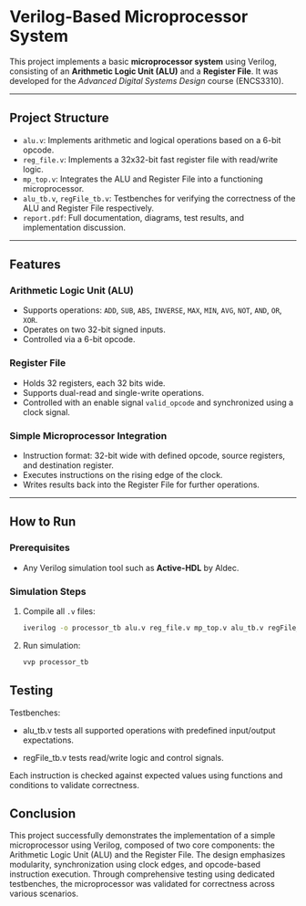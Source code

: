 # Verilog-Based Microprocessor System

This project implements a basic **microprocessor system** using Verilog, consisting of an **Arithmetic Logic Unit (ALU)** and a **Register File**. It was developed for the *Advanced Digital Systems Design* course (ENCS3310).

---

## Project Structure

- `alu.v`: Implements arithmetic and logical operations based on a 6-bit opcode.
- `reg_file.v`: Implements a 32x32-bit fast register file with read/write logic.
- `mp_top.v`: Integrates the ALU and Register File into a functioning microprocessor.
- `alu_tb.v`, `regFile_tb.v`: Testbenches for verifying the correctness of the ALU and Register File respectively.
- `report.pdf`: Full documentation, diagrams, test results, and implementation discussion.

---

## Features

### Arithmetic Logic Unit (ALU)
- Supports operations: `ADD`, `SUB`, `ABS`, `INVERSE`, `MAX`, `MIN`, `AVG`, `NOT`, `AND`, `OR`, `XOR`.
- Operates on two 32-bit signed inputs.
- Controlled via a 6-bit opcode.

### Register File
- Holds 32 registers, each 32 bits wide.
- Supports dual-read and single-write operations.
- Controlled with an enable signal `valid_opcode` and synchronized using a clock signal.

### Simple Microprocessor Integration
- Instruction format: 32-bit wide with defined opcode, source registers, and destination register.
- Executes instructions on the rising edge of the clock.
- Writes results back into the Register File for further operations.

---

## How to Run

### Prerequisites
- Any Verilog simulation tool such as **Active-HDL** by Aldec.

### Simulation Steps
1. Compile all `.v` files:
    ```bash
   iverilog -o processor_tb alu.v reg_file.v mp_top.v alu_tb.v regFile_tb.v

3.   Run simulation:
      ```bash
     vvp processor_tb

 ## Testing

 Testbenches:
- alu_tb.v tests all supported operations with predefined input/output expectations.

- regFile_tb.v tests read/write logic and control signals.

Each instruction is checked against expected values using functions and conditions to validate correctness.

## Conclusion

This project successfully demonstrates the implementation of a simple microprocessor using Verilog, composed of two core components: the Arithmetic Logic Unit (ALU) and the Register File. The design emphasizes modularity, synchronization using clock edges, and opcode-based instruction execution. Through comprehensive testing using dedicated testbenches, the microprocessor was validated for correctness across various scenarios.

